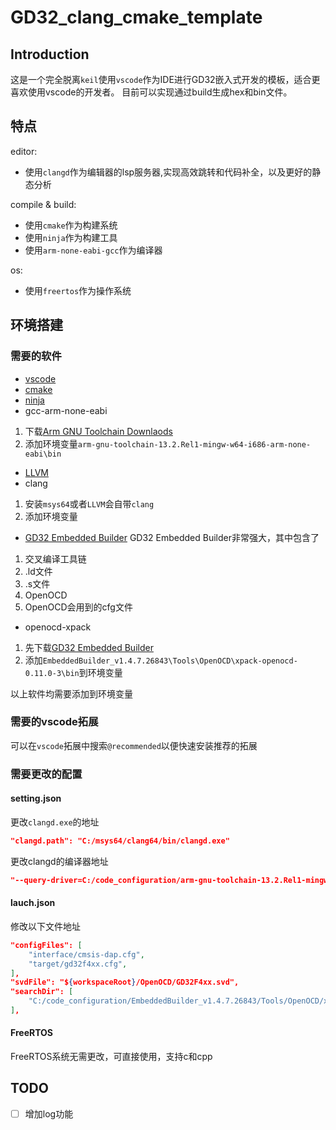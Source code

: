 # GD32_clang_cmake_template

## Introduction

这是一个完全脱离`keil`使用`vscode`作为IDE进行GD32嵌入式开发的模板，适合更喜欢使用vscode的开发者。
目前可以实现通过build生成hex和bin文件。

## 特点

editor:
- 使用`clangd`作为编辑器的lsp服务器,实现高效跳转和代码补全，以及更好的静态分析

compile & build:
- 使用`cmake`作为构建系统
- 使用`ninja`作为构建工具
- 使用`arm-none-eabi-gcc`作为编译器

os:
- 使用`freertos`作为操作系统

## 环境搭建

### 需要的软件

- [vscode](https://code.visualstudio.com/Download)
- [cmake](https://cmake.org/download/)
- [ninja](https://github.com/ninja-build/ninja/releases/tag/v1.12.1)
- gcc-arm-none-eabi
1. 下载[Arm GNU Toolchain Downlaods](https://developer.arm.com/downloads/-/arm-gnu-toolchain-downloads/13-2-rel1)
2. 添加环境变量`arm-gnu-toolchain-13.2.Rel1-mingw-w64-i686-arm-none-eabi\bin`
- [LLVM](https://llvm.org/)
- clang
1. 安装`msys64`或者`LLVM`会自带`clang`
2. 添加环境变量
- [GD32 Embedded Builder](https://www.gd32mcu.com/cn/download)
GD32 Embedded Builder非常强大，其中包含了
1. 交叉编译工具链
2. .ld文件
3. .s文件
4. OpenOCD
5. OpenOCD会用到的cfg文件
- openocd-xpack
1. 先下载[GD32 Embedded Builder](https://www.gd32mcu.com/cn/download)
2. 添加`EmbeddedBuilder_v1.4.7.26843\Tools\OpenOCD\xpack-openocd-0.11.0-3\bin`到环境变量

以上软件均需要添加到环境变量
### 需要的vscode拓展

可以在`vscode`拓展中搜索`@recommended`以便快速安装推荐的拓展

### 需要更改的配置

#### setting.json

更改`clangd.exe`的地址
```json
"clangd.path": "C:/msys64/clang64/bin/clangd.exe"
```

更改clangd的编译器地址
```json
"--query-driver=C:/code_configuration/arm-gnu-toolchain-13.2.Rel1-mingw-w64-i686-arm-none-eabi/bin/arm-none-eabi-g++.exe"
```

#### lauch.json

修改以下文件地址
```json
"configFiles": [
    "interface/cmsis-dap.cfg",
    "target/gd32f4xx.cfg",
],
"svdFile": "${workspaceRoot}/OpenOCD/GD32F4xx.svd",
"searchDir": [
    "C:/code_configuration/EmbeddedBuilder_v1.4.7.26843/Tools/OpenOCD/xpack-openocd-0.11.0-3/scripts/"
],
```

#### FreeRTOS

FreeRTOS系统无需更改，可直接使用，支持c和cpp

## TODO

- [ ] 增加log功能